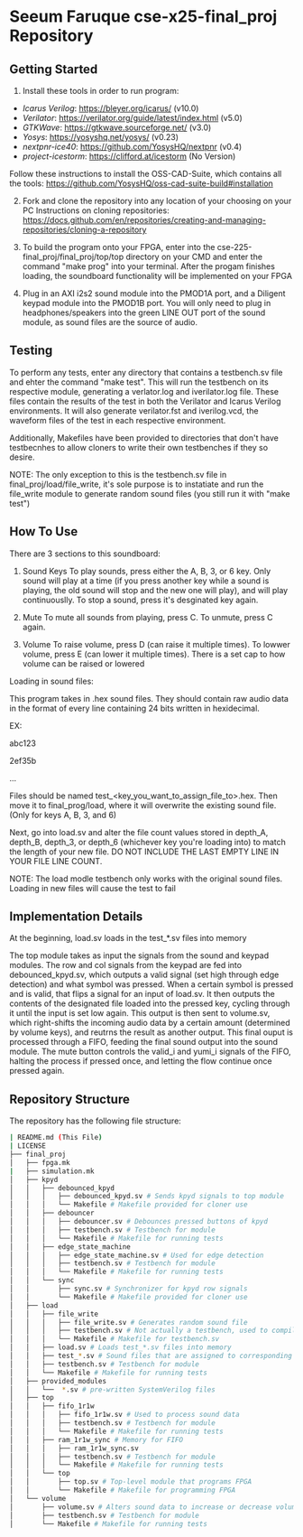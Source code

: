 # Seeum Faruque cse-x25-final_proj Repository

## Getting Started

1. Install these tools in order to run program:
- *Icarus Verilog*: https://bleyer.org/icarus/ (v10.0)
- *Verilator*: https://verilator.org/guide/latest/index.html (v5.0)
- *GTKWave*: https://gtkwave.sourceforge.net/ (v3.0)
- *Yosys*: https://yosyshq.net/yosys/ (v0.23)
- *nextpnr-ice40*: https://github.com/YosysHQ/nextpnr (v0.4)
- *project-icestorm*: https://clifford.at/icestorm (No Version)

Follow these instructions to install the OSS-CAD-Suite, which contains
all the tools: https://github.com/YosysHQ/oss-cad-suite-build#installation

2. Fork and clone the repository into any location of your choosing on your PC
Instructions on cloning repositories: https://docs.github.com/en/repositories/creating-and-managing-repositories/cloning-a-repository

3. To build the program onto your FPGA, enter into the cse-225-final_proj/final_proj/top/top directory on your CMD and enter the command 
"make prog" into your terminal. After the progam finishes loading, the soundboard functionality will be implemented
on your FPGA

4. Plug in an AXI i2s2 sound module into the PMOD1A port, and a Diligent keypad module into the PMOD1B port. You will only need to plug
in headphones/speakers into the green LINE OUT port of the sound module, as sound files are the source of audio.

## Testing

To perform any tests, enter any directory that contains a testbench.sv file and ehter the command "make test".
This will run the testbench on its respective module, generating a verlator.log and iverilator.log file. These
files contain the results of the test in both the Verilator and Icarus Verilog environments. It will also generate
verilator.fst and iverilog.vcd, the waveform files of the test in each respective environment.

Additionally, Makefiles have been provided to directories that don't have testbecnhes to allow cloners to write
their own testbenches if they so desire.

NOTE: The only exception to this is the testbench.sv file in final_proj/load/file_write, it's sole purpose is to
instatiate and run the file_write module to generate random sound files (you still run it with "make test")

## How To Use

There are 3 sections to this soundboard:

1. Sound Keys
To play sounds, press either the A, B, 3, or 6 key. Only sound will play at a time (if you press another key while a 
sound is playing, the old sound will stop and the new one will play), and will play continuouslly. To stop a sound, press
it's desginated key again.

2. Mute
To mute all sounds from playing, press C. To unmute, press C again.

3. Volume
To raise volume, press D (can raise it multiple times). To lowwer volume, press E (can lower it multiple times). There is
a set cap to how volume can be raised or lowered

Loading in sound files:

This program takes in .hex sound files. They should contain raw audio data in the format  of every line containing 24 bits 
written in hexidecimal.

EX:

abc123

2ef35b

...

Files should be named test_<key_you_want_to_assign_file_to>.hex. Then move it to final_prog/load, where it will overwrite the
existing sound file. (Only for keys A, B, 3, and 6)

Next, go into load.sv and alter the file count values stored in depth_A, depth_B, depth_3, or depth_6 (whichever key you're
loading into) to match the length of your new file. DO NOT INCLUDE THE LAST EMPTY LINE IN YOUR FILE LINE COUNT.

NOTE: The load modle testbench only works with the original sound files. Loading in new files will cause the test to fail

## Implementation Details
At the beginning, load.sv loads in the test_*.sv files into memory

The top module takes as input the signals from the sound and keypad modules. The row and col signals from the keypad are fed into
debounced_kpyd.sv, which outputs a valid signal (set high through edge detection) and what symbol was pressed. When a certain symbol
is pressed and is valid, that flips a signal for an input of load.sv. It then outputs the contents of the designated file loaded into the
pressed key, cycling through it until the input is set low again. This output is then sent to volume.sv, which right-shifts the incoming audio
data by a certain amount (determined by volume keys), and reutrns the result as another output. This final ouput is processed through a FIFO,
feeding the final sound output into the sound module. The mute button controls the valid_i and yumi_i signals of the FIFO, halting the process
if pressed once, and letting the flow continue once pressed again.

## Repository Structure


The repository has the following file structure:

```bash
| README.md (This File)
| LICENSE
├── final_proj
│   ├── fpga.mk
|   ├── simulation.mk
│   ├── kpyd
│   │   ├── debounced_kpyd
│   │   │   ├── debounced_kpyd.sv # Sends kpyd signals to top module
│   │   │   └── Makefile # Makefile provided for cloner use
│   │   ├── debouncer
│   │   │   ├── debouncer.sv # Debounces pressed buttons of kpyd
│   │   │   ├── testbench.sv # Testbench for module
│   │   │   └── Makefile # Makefile for running tests
│   │   ├── edge_state_machine
│   │   │   ├── edge_state_machine.sv # Used for edge detection
│   │   │   ├── testbench.sv # Testbench for module
│   │   │   └── Makefile # Makefile for running tests
│   │   └── sync
│   │       ├── sync.sv # Synchronizer for kpyd row signals
│   │       └── Makefile # Makefile provided for cloner use
│   ├── load
│   │   ├── file_write
│   │   │   ├── file_write.sv # Generates random sound file
│   │   │   ├── testbench.sv # Not actually a testbench, used to compile and run module
│   │   │   └── Makefile # Makefile for testbench.sv
│   │   ├── load.sv # Loads test_*.sv files into memory
│   │   ├── test_*.sv # Sound files that are assigned to corresponding key in their name
│   │   ├── testbench.sv # Testbench for module
│   │   └── Makefile # Makefile for running tests
│   ├── provided_modules
│   │   └──  *.sv # pre-written SystemVerilog files
│   ├── top
│   │   ├── fifo_1r1w
│   │   │   ├── fifo_1r1w.sv # Used to process sound data
│   │   │   ├── testbench.sv # Testbench for module
│   │   │   └── Makefile # Makefile for running tests
│   │   ├── ram_1r1w_sync # Memory for FIFO
│   │   │   ├── ram_1r1w_sync.sv
│   │   │   ├── testbench.sv # Testbench for module
│   │   │   └── Makefile # Makefile for running tests
│   │   └── top
│   │       ├── top.sv # Top-level module that programs FPGA
│   │       └── Makefile # Makefile for programming FPGA
│   └── volume
│       ├── volume.sv # Alters sound data to increase or decrease volume
│       ├── testbench.sv # Testbench for module
│       └── Makefile # Makefile for running tests

```
